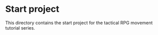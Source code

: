 # Start project

This directory contains the start project for the tactical RPG movement tutorial series.
